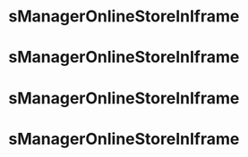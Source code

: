 # sManagerOnlineStoreInIframe
# sManagerOnlineStoreInIframe
# sManagerOnlineStoreInIframe
# sManagerOnlineStoreInIframe
